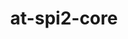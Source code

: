 ---
title: "at-spi2-core"
layout: cache
categories: [package, develop]
meta: {"versions": ["2.51.91"], "compilers": ["oneapi@=2024.2.0"], "oss": ["ubuntu22.04"], "platforms": ["linux"], "targets": ["x86_64_v3"], "stacks": ["e4s-oneapi", "root"], "num_specs": 2, "num_specs_by_stack": {"e4s-oneapi": 2, "root": 2}}
spec_details: [{"hash": "7pd2ppriflfa74z5cnakxwkor66vqxpv", "compiler": "oneapi@=2024.2.0", "versions": ["2.51.91"], "os": "ubuntu22.04", "platform": "linux", "target": "x86_64_v3", "variants": ["build_system=meson", "buildtype=release", "default_library=shared", "~strip"], "stacks": ["e4s-oneapi", "root"], "size": "-", "tarball": "https://binaries.spack.io/develop/build_cache/linux-ubuntu22.04-x86_64_v3/oneapi-2024.2.0/at-spi2-core-2.51.91/linux-ubuntu22.04-x86_64_v3-oneapi-2024.2.0-at-spi2-core-2.51.91-7pd2ppriflfa74z5cnakxwkor66vqxpv.spack"}, {"hash": "scpahj6lgsdhhwh34tacb6rtlkqfiocj", "compiler": "oneapi@=2024.2.0", "versions": ["2.51.91"], "os": "ubuntu22.04", "platform": "linux", "target": "x86_64_v3", "variants": ["build_system=meson", "buildtype=release", "default_library=shared", "~strip"], "stacks": ["e4s-oneapi", "root"], "size": "-", "tarball": "https://binaries.spack.io/develop/build_cache/linux-ubuntu22.04-x86_64_v3/oneapi-2024.2.0/at-spi2-core-2.51.91/linux-ubuntu22.04-x86_64_v3-oneapi-2024.2.0-at-spi2-core-2.51.91-scpahj6lgsdhhwh34tacb6rtlkqfiocj.spack"}]
---